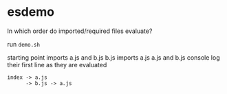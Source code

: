 # esdemo
In which order do imported/required files evaluate?

run `demo.sh`

starting point imports a.js and b.js
b.js imports a.js
a.js and b.js console log their first line as they are evaluated

```
index -> a.js
      -> b.js -> a.js
```
